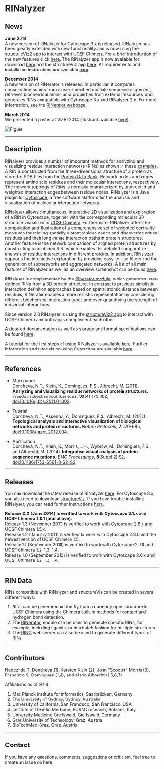 # RINalyzer

News
----

**June 2014**   
A new version of RINalyzer for Cytoscape 3.x is released. RINalyzer has been greatly extended with new functionality and is now using the [structureViz2 app](http://www.cgl.ucsf.edu/cytoscape/structureViz2/) to interact with UCSF Chimera. For a brief introduction of the new features click [here](./doc/app_features.md). The RINalyzer app is now available for download [here](https://apps.cytoscape.org/apps/rinalyzer) and the structureViz app [here](http://apps.cytoscape.org/apps/structureViz2). All requirements and installation instructions are available [here](./doc/install.md).  

**December 2014**   
A new version of RINerator is released. In particular, it computes conservation scores from a user-specified multiple sequence alignment, retrieves biochemical amino acid properties from external resources, and generates RINs compatible with Cytoscape 3.x and RINalyzer 2.x. For more information, see the [RINerator webpage](./doc/rinerator.md).  

**March 2014**   
We presented a poster at VIZBI 2014 (abstract available [here](http://www.vizbi.org/Posters/2014/D16)).

![Figure](doc/images/app3.png)


* * *

Description
-----------

RINalyzer provides a number of important methods for analyzing and visualizing residue interaction networks (RINs) as shown in these [examples](./doc/gallery.md). A RIN is constructed from the three-dimensional structure of a protein as stored in PDB files from the [Protein Data Bank](http://www.rcsb.org/). Network nodes and edges represent amino acid residues and their molecular interactions, respectively. The network topology of RINs is normally characterized by undirected and weighted interaction edges between residue nodes. RINalyzer is a Java plugin for [Cytoscape](http://www.cytoscape.org), a free software platform for the analysis and visualization of molecular interaction networks.

RINalyzer allows simultaneous, interactive 2D visualization and exploration of a RIN in Cytoscape, together with the corresponding molecular 3D structure visualized in [UCSF Chimera](http://www.cgl.ucsf.edu/chimera/). Furthermore, RINalyzer offers the computation and illustration of a comprehensive set of weighted centrality measures for relating spatially distant residue nodes and discovering critical residues and their long-range interaction paths in protein structures. Another feature is the network comparison of aligned protein structures by constructing a combined RIN, which enables the detailed comparative analysis of residue interactions in different proteins. In addition, RINalyzer supports the interactive exploration by providing easy-to-use filters and the generation of subnetworks and aggregated networks. A list of all main features of RINalyzer as well as an overview screenshot can be found [here](./doc/features.md).

RINalyzer is complemented by the [RINerator module](./doc/rinerator.md), which generates user-defined RINs from a 3D protein structure. In contrast to previous simplistic interaction definition approaches based on spatial atomic distance between residues, RINerator enables a more realistic representation by considering different biochemical interaction types and even quantifying the strength of individual interactions.

Since version 2.0 RINalyzer is using the [structureViz2 app](http://www.cgl.ucsf.edu/cytoscape/structureViz2/) to interact with UCSF Chimera and both apps complement each other.

A detailed documentation as well as storage and format specifications can be found [here](./doc/documentation.md).

A tutorial for the first steps of using RINalyzer is available [here](./doc/tutorials.md). Further information and tutorials on using Cytoscape are available [here](http://cytoscape.org/documentation_users.html).

    

* * *

References
----------

- Main paper   
Doncheva, N.T., Klein, K., Domingues, F.S., Albrecht, M. (2011). **Analyzing and visualizing residue networks of protein structures.** *Trends in Biochemical Sciences*, **36**(4):179-182, [doi:10.1016/j.tibs.2011.01.002](http://dx.doi.org/doi:10.1016/j.tibs.2011.01.002).

- Tutorial   
Doncheva, N.T., Assenov, Y., Domingues, F.S., Albrecht, M. (2012). **Topological analysis and interactive visualization of biological networks and protein structures.** *Nature Protocols*, **7**:670-685, [doi:10.1038/nprot.2012.004](http://dx.doi.org/doi:10.1038/nprot.2012.004).

- Application   
Doncheva, N.T., Klein, K., Morris, J.H., Wybrow, M., Domingues, F.S., and Albrecht, M. (2014). **Integrative visual analysis of protein sequence mutations.** *BMC Proceedings*, **8**(Suppl 2):S2, [doi:10.1186/1753-6561-8-S2-S2](http://dx.doi.org/doi:10.1186/1753-6561-8-S2-S2).


* * *

Releases
--------

You can download the latest release of RINalyzer [here](https://apps.cytoscape.org/apps/rinalyzer). For Cytoscape 3.x, you also need to download [structureViz](http://apps.cytoscape.org/apps/structureViz2). If you have trouble installing RINalyzer, you can read further instructions [here](./doc/install.md).

**Release 2.0 (June 2014) is verified to work with Cytoscape 3.1.x and UCSF Chimera 1.8.1 (and above).**    
Release 1.3 (November 2011) is verified to work with Cytoscape 2.8.x and UCSF Chimera 1.5.x.  
Release 1.2 (January 2011) is verified to work with Cytoscape 2.8.0 and the newest version of UCSF Chimera 1.5.  
Release 1.1 (September 2010) is verified to work with Cytoscape 2.7.0 and UCSF Chimera 1.2, 1.3, 1.4.  
Release 1.0 (September 2010) is verified to work with Cytoscape 2.6.x and UCSF Chimera 1.2, 1.3, 1.4.

* * *

RIN Data
--------

RINs compatible with RINalyzer and structureViz can be created in several different ways:

1.  RINs can be generated on the fly from a currently open structure in UCSF Chimera using the Chimera built-in methods for contact and hydrogen bond detection.  
2.  The [RINerator](./doc/rinerator.md) module can be used to generate specific RINs, for example, including ligands, or in a batch fashion for multiple structures. 
3.  The [RING](http://protein.cribi.unipd.it/ring/) web server can also be used to generate different types of RINs.
  

* * *

Contributors
------------

Nadezhda T. Doncheva (1), Karsten Klein (2), John "Scooter" Morris (3), Francisco S. Domingues (1,4), and Mario Albrecht (1,5,6,7)

Affiliations as of 2014:  
1. Max Planck Institute for Informatics, Saarbrücken, Germany  
2. The University of Sydney, Sydney, Australia  
3. University of California, San Francisco, San Francisco, USA  
4. Institute of Genetic Medicine, EURAC research, Bolzano, Italy  
5. University Medicine Greifswald, Greifswald, Germany  
6. Graz University of Technology, Graz, Austria  
7. BioTechMed-Graz, Graz, Austria  


* * *

Contact
-------

If you have any questions, comments, suggestions or criticism, feel free to create an issue on here.

